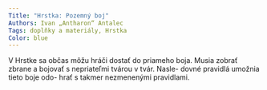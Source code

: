 ```yaml
---
Title: "Hrstka: Pozemný boj"
Authors: Ivan „Antharon“ Antalec
Tags: doplňky a materiály, Hrstka
Color: blue
---
```

V Hrstke sa občas môžu hráči dostať do priameho boja. Musia zobrať zbrane a bojovať s nepriateľmi tvárou v tvár. Nasle- dovné pravidlá umožnia tieto boje odo- hrať s takmer nezmenenými pravidlami.
